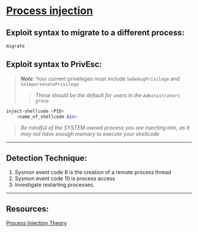 # [Process injection](https://attack.mitre.org/techniques/T1055/)

## Exploit syntax to migrate to a different process:
 ```powershell 
 migrate
 ```

## Exploit syntax to PrivEsc:
> ***Note***: Your current priveleges must include `SeDebugPrivilege` and `SeImpersonatePrivilege` 
>> *These should be the default for users in the `Administrators group`*

```powershell
inject-shellcode <PID>
    <name_of_shellcode.bin>
```
> *Be mindful of the SYSTEM owned process you are injecting into, as it may not have enough memory to execute your shellcode* 
---

## Detection Technique:
1. Sysmon event code 8 is the creation of a remote process thread
2. Sysmon event code 10 is process access
3. Investigate restarting processes.

---

## Resources:
[Process Injection Theory](https://secarma.com/process-injection-part-1-the-theory/)
